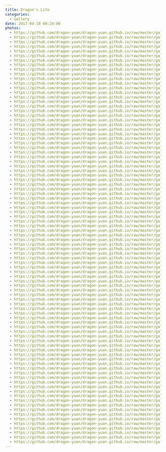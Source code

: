 ```yaml
---
title: Dragon's Life
categories:
  - Gallery
date: 2017-04-10 00:24:00
photos:
  - https://github.com/dragon-yuan/dragon-yuan.github.io/raw/master/gallery/life/0.jpg
  - https://github.com/dragon-yuan/dragon-yuan.github.io/raw/master/gallery/life/1.jpg
  - https://github.com/dragon-yuan/dragon-yuan.github.io/raw/master/gallery/life/2.jpg
  - https://github.com/dragon-yuan/dragon-yuan.github.io/raw/master/gallery/life/3.jpg
  - https://github.com/dragon-yuan/dragon-yuan.github.io/raw/master/gallery/life/4.jpg
  - https://github.com/dragon-yuan/dragon-yuan.github.io/raw/master/gallery/life/5.jpg
  - https://github.com/dragon-yuan/dragon-yuan.github.io/raw/master/gallery/life/6.jpg
  - https://github.com/dragon-yuan/dragon-yuan.github.io/raw/master/gallery/life/7.jpg
  - https://github.com/dragon-yuan/dragon-yuan.github.io/raw/master/gallery/life/8.jpg
  - https://github.com/dragon-yuan/dragon-yuan.github.io/raw/master/gallery/life/9.jpg
  - https://github.com/dragon-yuan/dragon-yuan.github.io/raw/master/gallery/life/10.jpg
  - https://github.com/dragon-yuan/dragon-yuan.github.io/raw/master/gallery/life/11.jpg
  - https://github.com/dragon-yuan/dragon-yuan.github.io/raw/master/gallery/life/12.jpg
  - https://github.com/dragon-yuan/dragon-yuan.github.io/raw/master/gallery/life/13.jpg
  - https://github.com/dragon-yuan/dragon-yuan.github.io/raw/master/gallery/life/14.jpg
  - https://github.com/dragon-yuan/dragon-yuan.github.io/raw/master/gallery/life/15.jpg
  - https://github.com/dragon-yuan/dragon-yuan.github.io/raw/master/gallery/life/16.jpg
  - https://github.com/dragon-yuan/dragon-yuan.github.io/raw/master/gallery/life/17.jpg
  - https://github.com/dragon-yuan/dragon-yuan.github.io/raw/master/gallery/life/18.jpg
  - https://github.com/dragon-yuan/dragon-yuan.github.io/raw/master/gallery/life/19.jpg
  - https://github.com/dragon-yuan/dragon-yuan.github.io/raw/master/gallery/life/20.jpg
  - https://github.com/dragon-yuan/dragon-yuan.github.io/raw/master/gallery/life/21.jpg
  - https://github.com/dragon-yuan/dragon-yuan.github.io/raw/master/gallery/life/22.jpg
  - https://github.com/dragon-yuan/dragon-yuan.github.io/raw/master/gallery/life/23.jpg
  - https://github.com/dragon-yuan/dragon-yuan.github.io/raw/master/gallery/life/24.jpg
  - https://github.com/dragon-yuan/dragon-yuan.github.io/raw/master/gallery/life/25.jpg
  - https://github.com/dragon-yuan/dragon-yuan.github.io/raw/master/gallery/life/26.jpg
  - https://github.com/dragon-yuan/dragon-yuan.github.io/raw/master/gallery/life/27.jpg
  - https://github.com/dragon-yuan/dragon-yuan.github.io/raw/master/gallery/life/28.jpg
  - https://github.com/dragon-yuan/dragon-yuan.github.io/raw/master/gallery/life/29.jpg
  - https://github.com/dragon-yuan/dragon-yuan.github.io/raw/master/gallery/life/30.jpg
  - https://github.com/dragon-yuan/dragon-yuan.github.io/raw/master/gallery/life/31.jpg
  - https://github.com/dragon-yuan/dragon-yuan.github.io/raw/master/gallery/life/32.jpg
  - https://github.com/dragon-yuan/dragon-yuan.github.io/raw/master/gallery/life/33.jpg
  - https://github.com/dragon-yuan/dragon-yuan.github.io/raw/master/gallery/life/34.jpg
  - https://github.com/dragon-yuan/dragon-yuan.github.io/raw/master/gallery/life/35.jpg
  - https://github.com/dragon-yuan/dragon-yuan.github.io/raw/master/gallery/life/36.jpg
  - https://github.com/dragon-yuan/dragon-yuan.github.io/raw/master/gallery/life/37.jpg
  - https://github.com/dragon-yuan/dragon-yuan.github.io/raw/master/gallery/life/38.jpg
  - https://github.com/dragon-yuan/dragon-yuan.github.io/raw/master/gallery/life/39.jpg
  - https://github.com/dragon-yuan/dragon-yuan.github.io/raw/master/gallery/life/40.jpg
  - https://github.com/dragon-yuan/dragon-yuan.github.io/raw/master/gallery/life/41.jpg
  - https://github.com/dragon-yuan/dragon-yuan.github.io/raw/master/gallery/life/42.jpg
  - https://github.com/dragon-yuan/dragon-yuan.github.io/raw/master/gallery/life/43.jpg
  - https://github.com/dragon-yuan/dragon-yuan.github.io/raw/master/gallery/life/44.jpg
  - https://github.com/dragon-yuan/dragon-yuan.github.io/raw/master/gallery/life/45.jpg
  - https://github.com/dragon-yuan/dragon-yuan.github.io/raw/master/gallery/life/46.jpg
  - https://github.com/dragon-yuan/dragon-yuan.github.io/raw/master/gallery/life/47.jpg
  - https://github.com/dragon-yuan/dragon-yuan.github.io/raw/master/gallery/life/48.jpg
  - https://github.com/dragon-yuan/dragon-yuan.github.io/raw/master/gallery/life/49.jpg
  - https://github.com/dragon-yuan/dragon-yuan.github.io/raw/master/gallery/life/50.jpg
  - https://github.com/dragon-yuan/dragon-yuan.github.io/raw/master/gallery/life/51.jpg
  - https://github.com/dragon-yuan/dragon-yuan.github.io/raw/master/gallery/life/52.jpg
  - https://github.com/dragon-yuan/dragon-yuan.github.io/raw/master/gallery/life/53.jpg
  - https://github.com/dragon-yuan/dragon-yuan.github.io/raw/master/gallery/life/54.jpg
  - https://github.com/dragon-yuan/dragon-yuan.github.io/raw/master/gallery/life/55.jpg
  - https://github.com/dragon-yuan/dragon-yuan.github.io/raw/master/gallery/life/56.jpg
  - https://github.com/dragon-yuan/dragon-yuan.github.io/raw/master/gallery/life/57.jpg
  - https://github.com/dragon-yuan/dragon-yuan.github.io/raw/master/gallery/life/58.jpg
  - https://github.com/dragon-yuan/dragon-yuan.github.io/raw/master/gallery/life/59.jpg
  - https://github.com/dragon-yuan/dragon-yuan.github.io/raw/master/gallery/life/60.jpg
  - https://github.com/dragon-yuan/dragon-yuan.github.io/raw/master/gallery/life/61.jpg
  - https://github.com/dragon-yuan/dragon-yuan.github.io/raw/master/gallery/life/62.jpg
  - https://github.com/dragon-yuan/dragon-yuan.github.io/raw/master/gallery/life/63.jpg
  - https://github.com/dragon-yuan/dragon-yuan.github.io/raw/master/gallery/life/64.jpg
  - https://github.com/dragon-yuan/dragon-yuan.github.io/raw/master/gallery/life/65.jpg
  - https://github.com/dragon-yuan/dragon-yuan.github.io/raw/master/gallery/life/66.jpg
  - https://github.com/dragon-yuan/dragon-yuan.github.io/raw/master/gallery/life/67.jpg
  - https://github.com/dragon-yuan/dragon-yuan.github.io/raw/master/gallery/life/68.jpg
  - https://github.com/dragon-yuan/dragon-yuan.github.io/raw/master/gallery/life/69.jpg
  - https://github.com/dragon-yuan/dragon-yuan.github.io/raw/master/gallery/life/70.jpg
  - https://github.com/dragon-yuan/dragon-yuan.github.io/raw/master/gallery/life/71.jpg
  - https://github.com/dragon-yuan/dragon-yuan.github.io/raw/master/gallery/life/72.jpg
  - https://github.com/dragon-yuan/dragon-yuan.github.io/raw/master/gallery/life/73.jpg
  - https://github.com/dragon-yuan/dragon-yuan.github.io/raw/master/gallery/life/74.jpg
  - https://github.com/dragon-yuan/dragon-yuan.github.io/raw/master/gallery/life/75.jpg
  - https://github.com/dragon-yuan/dragon-yuan.github.io/raw/master/gallery/life/76.jpg
  - https://github.com/dragon-yuan/dragon-yuan.github.io/raw/master/gallery/life/77.jpg
  - https://github.com/dragon-yuan/dragon-yuan.github.io/raw/master/gallery/life/78.jpg
  - https://github.com/dragon-yuan/dragon-yuan.github.io/raw/master/gallery/life/79.jpg
  - https://github.com/dragon-yuan/dragon-yuan.github.io/raw/master/gallery/life/80.jpg
  - https://github.com/dragon-yuan/dragon-yuan.github.io/raw/master/gallery/life/81.jpg
  - https://github.com/dragon-yuan/dragon-yuan.github.io/raw/master/gallery/life/82.jpg
  - https://github.com/dragon-yuan/dragon-yuan.github.io/raw/master/gallery/life/83.jpg
  - https://github.com/dragon-yuan/dragon-yuan.github.io/raw/master/gallery/life/84.jpg
  - https://github.com/dragon-yuan/dragon-yuan.github.io/raw/master/gallery/life/85.jpg
  - https://github.com/dragon-yuan/dragon-yuan.github.io/raw/master/gallery/life/86.jpg
  - https://github.com/dragon-yuan/dragon-yuan.github.io/raw/master/gallery/life/87.jpg
  - https://github.com/dragon-yuan/dragon-yuan.github.io/raw/master/gallery/life/88.jpg
  - https://github.com/dragon-yuan/dragon-yuan.github.io/raw/master/gallery/life/89.jpg
---
```

